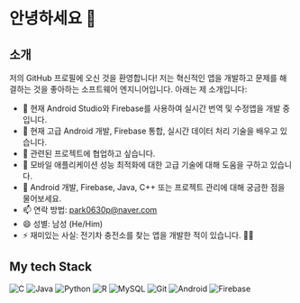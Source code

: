  <h1>안녕하세요 👋</h1>

  <div class="section">
    <h2>소개</h2>
    <p>저의 GitHub 프로필에 오신 것을 환영합니다! 저는 혁신적인 앱을 개발하고 문제를 해결하는 것을 좋아하는 소프트웨어 엔지니어입니다. 아래는 제 소개입니다:</p>
    <ul>
      <li>🔭 현재 Android Studio와 Firebase를 사용하여 실시간 번역 및 수정앱을 개발 중입니다.</li>
      <li>🌱 현재 고급 Android 개발, Firebase 통합, 실시간 데이터 처리 기술을 배우고 있습니다.</li>
      <li>👯 관련된 프로젝트에 협업하고 싶습니다.</li>
      <li>🤔 모바일 애플리케이션 성능 최적화에 대한 고급 기술에 대해 도움을 구하고 있습니다.</li>
      <li>💬 Android 개발, Firebase, Java, C++ 또는 프로젝트 관리에 대해 궁금한 점을 물어보세요.</li>
      <li class="contact-info">📫 연락 방법: <a href="mailto:park0630p@naver.com">park0630p@naver.com</a></li>
      <li>😄 성별: 남성 (He/Him)</li>
      <li>⚡ 재미있는 사실: 전기차 충전소를 찾는 앱을 개발한 적이 있습니다. 🚗🔌</li>
    </ul>
  </div>


<h2> My tech Stack </h2>

![C](https://img.shields.io/badge/-C-00599C?style=for-the-badge&logo=c&logoColor=ffffff)
![Java](https://img.shields.io/badge/-Java-007396?style=for-the-badge&logo=java&logoColor=ffffff)
![Python](https://img.shields.io/badge/-Python-3776AB?style=for-the-badge&logo=python&logoColor=ffffff)
![R](https://img.shields.io/badge/-R-276DC3?style=for-the-badge&logo=r&logoColor=ffffff)
![MySQL](https://img.shields.io/badge/-MySQL-4479A1?style=for-the-badge&logo=mysql&logoColor=ffffff)
![Git](https://img.shields.io/badge/-Git-F05032?style=for-the-badge&logo=git&logoColor=ffffff)
![Android](https://img.shields.io/badge/-Android-3DDC84?style=for-the-badge&logo=android&logoColor=ffffff)
![Firebase](https://img.shields.io/badge/-Firebase-FFCA28?style=for-the-badge&logo=firebase&logoColor=ffffff)

